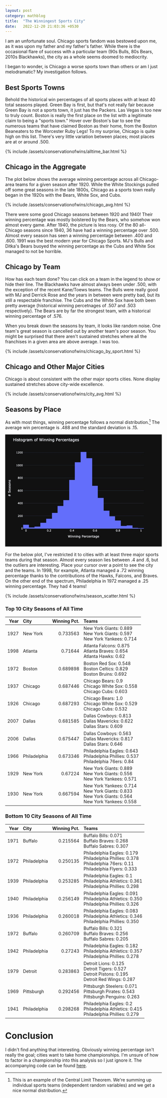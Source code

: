 ```yaml
---
layout: post
category: mathblog
title:  "The Winningest Sports City"
date:   2022-12-20 21:03:36 +0530
---
```


I am an unfortunate soul. Chicago sports fandom was bestowed upon me, as it was upon my father and my father's father. While there is the occasional flare of success with a particular team (90s Bulls, 80s Bears, 2010s Blackhawks), the city as a whole seems doomed to mediocrity. 

I began to wonder, is Chicago a worse sports town than others or am I just melodramatic? My investigation follows.

## Best Sports Towns
Behold the historical win percentages of all sports places with at least 40 total seasons played. Green Bay is first, but that's not really fair because Green Bay is not a sports town, it just has the Packers. Las Vegas is too new to truly count. Boston is really the first place on the list with a legitimate claim to being a "sports town." Hover over Boston's bar to see the numerous teams that have claimed Boston as their home, from the Boston Beaneaters to the Worcester Ruby Legs! To my surprise, Chicago is quite high on this list. There's very little variation between places; most places are at or around .500.

{% include /assets/conservationofwins/alltime_bar.html %}


## Chicago in the Aggregate
The plot below shows the average winning percentage across all Chicago-area teams for a given season after 1920. While the White Stockings pulled off some great seasons in the late 1800s, Chicago as a sports town really began in the 1920s with the Bears, White Sox, and Cubs.

{% include /assets/conservationofwins/chicago_avg.html %}

There were some good Chicago seasons between 1920 and 1940! Their winning percentage was mostly bolstered by the Bears, who somehow won almost every game. After 1940, the picture is less rosy. Of the 80 all-Chicago seasons since 1940, 36 have had a winning percentage over .500. Almost every season has seen a winning percentage between .400 and .600. 1991 was the best modern year for Chicago Sports. MJ's Bulls and Ditka's Bears buoyed the winning percentage as the Cubs and White Sox managed to not be horrible.

## Chicago by Team
How has each team done? You can click on a team in the legend to show or hide their line. The Blackhawks have almost always been under .500, with the exception of the recent Kane/Toews teams. The Bulls were really good with MJ and Derrick Rose and the years in between were pretty bad, but its still a respectable franchise. The Cubs and the White Sox have both been pretty average (historical winning percetnages of .507 and .503 respectively). The Bears are by far the strongest team, with a historical winning percentage of .576. 

When you break down the seasons by team, it looks like random noise. One team's great season is cancelled out by another team's poor season. You might be surprised that there aren't sustained stretches where all the franchises in a given area are above average. I was too.  

{% include /assets/conservationofwins/chicago_by_sport.html %}


## Chicago and Other Major Cities
Chicago is about consistent with the other major sports cities. None display sustained stretches above city-wide excellence. 

{% include /assets/conservationofwins/city_avg.html %}

## Seasons by Place
As with most things, winning percentage follows a normal distribution.[^1] The average win percentage is .488 and the standard deviation is .15. 

![Histogram](/assets/conservationofwins/hist.jpeg)

For the below plot, I've restricted it to cities with at least three major sports teams during that season. Almost every season lies between .4 and .6, but the outliers are interesting. Place your cursor over a point to see the city and the teams. In 1998, for example, Atlanta managed a .72 winning percentage thanks to the contributions of the Hawks, Falcons, and Braves. On the other end of the spectrum, Philadelphia in 1972 managed a .25 winning percentage. They had 4 teams! 

{% include /assets/conservationofwins/season_scatter.html %}

### Top 10 City Seasons of All Time

| Year | City         | Winning Pct. | Teams                                                                                                      |
| ---: | :----------- | -----------: | :--------------------------------------------------------------------------------------------------------- |
| 1927 | New York     |     0.733563 | New York Giants: 0.889<br>New York Giants: 0.597<br>New York Yankees: 0.714<br>                            |
| 1998 | Atlanta      |      0.71644 | Atlanta Falcons: 0.875<br>Atlanta Braves: 0.654<br>Atlanta Hawks: 0.62<br>                                 |
| 1972 | Boston       |     0.689898 | Boston Red Sox: 0.548<br>Boston Celtics: 0.829<br>Boston Bruins: 0.692<br>                                 |
| 1937 | Chicago      |     0.687446 | Chicago Bears: 0.9<br>Chicago White Sox: 0.558<br>Chicago Cubs: 0.603<br>                                  |
| 1926 | Chicago      |     0.687293 | Chicago Bears: 1.0<br>Chicago White Sox: 0.529<br>Chicago Cubs: 0.532<br>                                  |
| 2007 | Dallas       |     0.681585 | Dallas Cowboys: 0.813<br>Dallas Mavericks: 0.622<br>Dallas Stars: 0.609<br>                                |
| 2006 | Dallas       |     0.675447 | Dallas Cowboys: 0.563<br>Dallas Mavericks: 0.817<br>Dallas Stars: 0.646<br>                                |
| 1966 | Philadelphia |     0.673346 | Philadelphia Eagles: 0.643<br>Philadelphia Phillies: 0.537<br>Philadelphia 76ers: 0.84<br>                 |
| 1929 | New York     |      0.67224 | New York Giants: 0.889<br>New York Giants: 0.556<br>New York Yankees: 0.571<br>                            |
| 1930 | New York     |     0.667594 | New York Yankees: 0.714<br>New York Giants: 0.833<br>New York Giants: 0.564<br>New York Yankees: 0.558<br> |

### Bottom 10 City Seasons of All Time


| Year | City         | Winning Pct. | Teams                                                                                                                    |
| ---: | :----------- | -----------: | :----------------------------------------------------------------------------------------------------------------------- |
| 1971 | Buffalo      |     0.215564 | Buffalo Bills: 0.071<br>Buffalo Braves: 0.268<br>Buffalo Sabres: 0.307<br>                                               |
| 1972 | Philadelphia |     0.250135 | Philadelphia Eagles: 0.179<br>Philadelphia Phillies: 0.378<br>Philadelphia 76ers: 0.11<br>Philadelphia Flyers: 0.333<br> |
| 1939 | Philadelphia |     0.253285 | Philadelphia Eagles: 0.1<br>Philadelphia Athletics: 0.361<br>Philadelphia Phillies: 0.298<br>                            |
| 1940 | Philadelphia |     0.256149 | Philadelphia Eagles: 0.091<br>Philadelphia Athletics: 0.350<br>Philadelphia Phillies: 0.326<br>                          |
| 1936 | Philadelphia |     0.260018 | Philadelphia Eagles: 0.083<br>Philadelphia Athletics: 0.346<br>Philadelphia Phillies: 0.350<br>                          |
| 1972 | Buffalo      |     0.260709 | Buffalo Bills: 0.321<br>Buffalo Braves: 0.256<br>Buffalo Sabres: 0.205<br>                                               |
| 1942 | Philadelphia |      0.27243 | Philadelphia Eagles: 0.182<br>Philadelphia Athletics: 0.357<br>Philadelphia Phillies: 0.278<br>                          |
| 1979 | Detroit      |     0.283863 | Detroit Lions: 0.125<br>Detroit Tigers: 0.527<br>Detroit Pistons: 0.195<br>Detroit Red Wings: 0.287<br>                  |
| 1969 | Pittsburgh   |     0.292456 | Pittsburgh Steelers: 0.071<br>Pittsburgh Pirates: 0.543<br>Pittsburgh Penguins: 0.263<br>                                |
| 1941 | Philadelphia |     0.298268 | Philadelphia Eagles: 0.2<br>Philadelphia Athletics: 0.415<br>Philadelphia Phillies: 0.279<br>                            |

# Conclusion
I didn't find anything that interesting. Obviously winning percentage isn't really the goal; cities want to take home championships. I'm unsure of how to factor in a championship into this analysis so I just ignore it. The accompanying code can be found [here](https://github.com/jschless/conservation_of_wins). 


[^1]: This is an example of the Central Limit Theorem. We're summing up individual sports teams (independent random variables) and we get a nice normal distribution.

